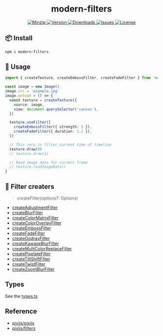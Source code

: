 <h1 align="center">modern-filters</h1>

<p align="center">
  <a href="https://unpkg.com/modern-filters">
    <img src="https://img.shields.io/bundlephobia/minzip/modern-filters" alt="Minzip">
  </a>
  <a href="https://www.npmjs.com/package/modern-filters">
    <img src="https://img.shields.io/npm/v/modern-filters.svg" alt="Version">
  </a>
  <a href="https://www.npmjs.com/package/modern-filters">
    <img src="https://img.shields.io/npm/dm/modern-filters" alt="Downloads">
  </a>
  <a href="https://github.com/qq15725/modern-filters/issues">
    <img src="https://img.shields.io/github/issues/qq15725/modern-filters" alt="Issues">
  </a>
  <a href="https://github.com/qq15725/modern-filters/blob/main/LICENSE">
    <img src="https://img.shields.io/npm/l/modern-filters.svg" alt="License">
  </a>
</p>

## 📦 Install

```sh
npm i modern-filters
```

## 🦄 Usage

```ts
import { createTexture, createEmbossFilter, createFadeFilter } from 'modern-filters'

const image = new Image()
image.src = 'example.jpg'
image.onload = () => {
  const texture = createTexture({
    source: image,
    view: document.querySelector('canvas'),
  })

  texture.useFilter([
    createEmbossFilter({ strength: 5 }),
    createFadeFilter({ duration: 1.2 }),
  ])

  // This zero is filter current time of timeline
  texture.draw(0)
  // texture.draw(1)

  // Read image data for current frame
  // texture.readImageData()
}
```

## 🚀 Filter creaters

> createFilter(options?: Options)

- [createAdjustmentFilter](src/create-adjustment-filter.ts)
- [createBlurFilter](src/create-blur-filter.ts)
- [createColorMatrixFilter](src/create-color-matrix-filter.ts)
- [createColorOverlayFilter](src/create-color-overlay-filter.ts)
- [createEmbossFilter](src/create-emboss-filter.ts)
- [createFadeFilter](src/create-fade-filter.ts)
- [createGodrayFilter](src/create-godray-filter.ts)
- [createKawaseBlurFilter](src/create-kawase-blur-filter.ts)
- [createMultiColorReplaceFilter](src/create-multi-color-replace-filter.ts)
- [createPixelateFilter](src/create-pixelate-filter.ts)
- [createTiltShiftFilter](src/create-tilt-shift-filter.ts)
- [createTwistFilter](src/create-twist-filter.ts)
- [createZoomBlurFilter](src/create-zoom-blur-filter.ts)

## Types

See the [types.ts](src/types.ts)

## Reference

- [pixijs/pixijs](https://github.com/pixijs/pixijs)
- [pixijs/filters](https://github.com/pixijs/filters)
